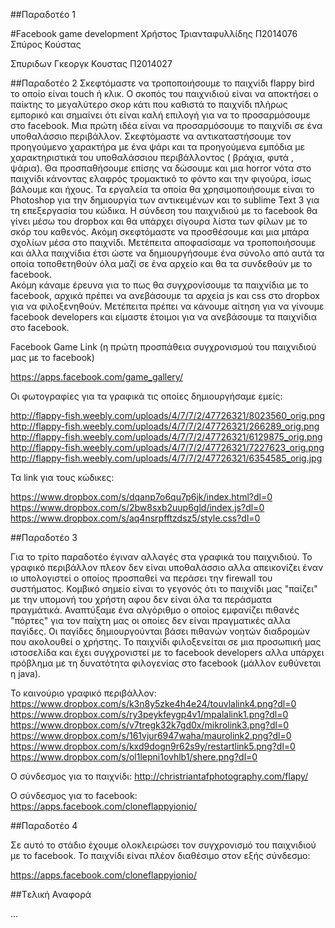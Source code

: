 ##Παραδοτέο 1

#Facebook game development
Χρήστος Τριανταφυλλίδης
Π2014076
Σπύρος Κούστας

Σπυριδων Γκεοργκ Κουστας
Π2014027

##Παραδοτέο 2
Σκεφτόμαστε να τροποποιήσουμε το παιχνίδι flappy bird  το οποίο είναι touch ή κλικ. Ο σκοπός του παιχνιδιού είναι να αποκτήσει ο παίκτης το μεγαλύτερο σκορ κάτι που καθιστά το παιχνίδι πλήρως εμπορικό και σημαίνει ότι είναι καλή επιλογή για να τo προσαρμόσουμε στο facebook.
Mια πρώτη ιδέα είναι να προσαρμόσουμε το παιχνίδι σε ένα υποθαλάσσιο περιβάλλον. Σκεφτόμαστε  να αντικαταστήσουμε τον προηγούμενο χαρακτήρα με ένα ψάρι και τα προηγούμενα εμπόδια με χαρακτηριστικά του υποθαλάσσιου περιβάλλοντος ( βράχια, φυτά , ψάρια). 
Θα προσπαθήσουμε επίσης να δώσουμε και μια horror νότα στο παιχνίδι κάνοντας ελαφρός τρομακτικό το φόντο και την φιγούρα, ίσως βάλουμε και ήχους.
Τα εργαλεία τα οποία θα χρησιμοποιήσουμε είναι το Photoshop για την δημιουργία των αντικειμένων και το sublime Text 3 για τη επεξεργασία του κώδικα. 
Η σύνδεση του παιχνιδιού  με το facebook θα γίνει μέσω του dropbox και θα υπάρχει σίγουρα λίστα των φίλων με το σκόρ του καθενός. Ακόμη σκεφτόμαστε να προσθέσουμε και μια μπάρα  σχολίων μέσα στο παιχνίδι. 
Μετέπειτα αποφασίσαμε να τροποποιήσουμε και άλλα παιχνίδια έτσι ώστε να δημιουργήσουμε ένα σύνολο από αυτά τα οποία τοποθετηθούν όλα μαζί σε ένα αρχείο και θα τα συνδεθούν με το facebook.   
Ακόμη κάναμε έρευνα για το πως θα συγχρονίσουμε τα παιχνίδια με το facebook, αρχικά πρέπει να ανεβάσουμε τα αρχεία js και css στο dropbox για να φιλοξενηθούν. 
Μετέπειτα πρέπει να κάνουμε αίτηση για να γίνουμε facebook developers και είμαστε έτοιμοι για να ανεβάσουμε τα παιχνίδια στο facebook.

Facebook Game Link (η πρώτη προσπάθεια συγχρονισμού του παιχνιδιού μας με το facebook)

https://apps.facebook.com/game_gallery/

Οι φωτογραφίες για τα γραφικά τις οποίες δημιουργήσαμε εμείς:

http://flappy-fish.weebly.com/uploads/4/7/7/2/47726321/8023560_orig.png
http://flappy-fish.weebly.com/uploads/4/7/7/2/47726321/266289_orig.png
http://flappy-fish.weebly.com/uploads/4/7/7/2/47726321/6129875_orig.png
http://flappy-fish.weebly.com/uploads/4/7/7/2/47726321/7227623_orig.png
http://flappy-fish.weebly.com/uploads/4/7/7/2/47726321/6354585_orig.jpg

Τα link για τους κώδικες:

https://www.dropbox.com/s/dqanp7o6qu7p6jk/index.html?dl=0
https://www.dropbox.com/s/2bw8sxb2uup6gld/index.js?dl=0
https://www.dropbox.com/s/aq4nsrpfftzdsz5/style.css?dl=0


##Παραδοτέο 3

Για το τρίτο παραδοτέο έγιναν αλλαγές στα γραφικά του παιχνιδιού. Το γραφικό περιβάλλον πλεον δεν είναι υποθαλάσσιο αλλα απεικονίζει
έναν ιο υπολογιστεί ο οποίος προσπαθεί να περάσει την firewall του συστήματος. Κομβικό σημείο είναι το γεγονός ότι το παιχνίδι μας
"παίζει" με την υπομονή του χρήστη αφου δεν είναι όλα τα περάσματα πραγμάτικά. Αναπτύξαμε ένα αλγόριθμο ο οποίος εμφανίζει πιθανές "πόρτες" για τον παίχτη μας οι οποίες δεν είναι πραγματικές αλλα παγίδες. Οι παγίδες δημιουργούνται βάσει πιθανών νοητών διαδρομών που ακολουθεί ο χρήστης. Το παιχνίδι φιλοξενείται σε μια προσωπική μας ιστοσελίδα και έχει συγχρονιστεί με το facebook developers αλλα υπάρχει πρόβλημα με τη δυνατότητα φιλογενίας στο facebook (μάλλον ευθύνεται η java).

Το καινούριο γραφικό περιβάλλον:
https://www.dropbox.com/s/k3n8y5zke4h4e24/touvlalink4.png?dl=0
https://www.dropbox.com/s/ry3peykfeygp4v1/mpalalink1.png?dl=0
https://www.dropbox.com/s/v7tregk32k7gd0x/mikrolink3.png?dl=0
https://www.dropbox.com/s/161vjur6947waha/maurolink2.png?dl=0
https://www.dropbox.com/s/kxd9dogn9r62s9y/restartlink5.png?dl=0
https://www.dropbox.com/s/ol1lepni1ovhlb1/shere.png?dl=0

Ο σύνδεσμος για το παιχνίδι:
http://christriantafphotography.com/flapy/

Ο σύνδεσμος για το facebook:
https://apps.facebook.com/cloneflappyionio/

##Παραδοτέο 4

Σε αυτό το στάδιο έχουμε ολοκλειρώσει τον συγχρονισμό του παιχνιδιού με το facebook.
Το παιχνίδι είναι πλέον διαθέσιμο στον εξής σύνδεσμο:

https://apps.facebook.com/cloneflappyionio/

##Tελική Αναφορά

...
